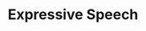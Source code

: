 ---
title: "Expressive Speech"

categories: ['']

tags: ['Expressive', 'Speech']

arwords: 'التعبير في الصوت'

arexps: []

enwords: ['Expressive Speech']

enexps: []

arlexicons: 'ع'

enlexicons: 'E'

authors: ['Ruqayya Roshdy']

translators: ['']

citations: 'مقدمة في حوسبة اللغة العربية'

sources: 'مركز الملك عبدالله بن عبدالعزيز الدولي لخدمة اللغة العربية'

slug: ""
---